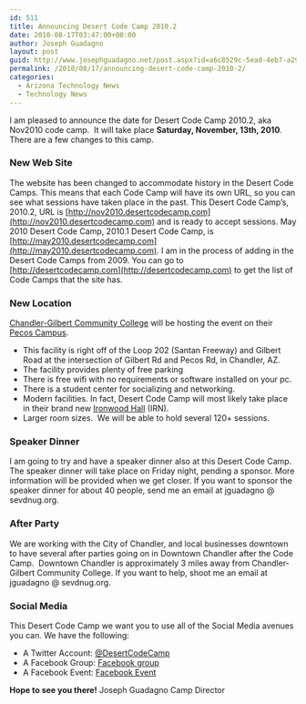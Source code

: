 ```yaml
---
id: 511
title: Announcing Desert Code Camp 2010.2
date: 2010-08-17T03:47:00+00:00
author: Joseph Guadagno
layout: post
guid: http://www.josephguadagno.net/post.aspx?id=a6c8529c-5ead-4eb7-a29a-e8077d0bedd0
permalink: /2010/08/17/announcing-desert-code-camp-2010-2/
categories:
  - Arizona Technology News
  - Technology News
---
```

I am pleased to announce the date for Desert Code Camp 2010.2, aka Nov2010 code camp.  It will take place **Saturday, November, 13th, 2010**. There are a few changes to this camp.

### New Web Site

The website has been changed to accommodate history in the Desert Code Camps. This means that each Code Camp will have its own URL, so you can see what sessions have taken place in the past. This Desert Code Camp’s, 2010.2, URL is [http://nov2010.desertcodecamp.com](http://nov2010.desertcodecamp.com) and is ready to accept sessions. May 2010 Desert Code Camp, 2010.1 Desert Code Camp, is [http://may2010.desertcodecamp.com](http://may2010.desertcodecamp.com). I am in the process of adding in the Desert Code Camps from 2009\. You can go to [http://desertcodecamp.com](http://desertcodecamp.com) to get the list of Code Camps that the site has.

### New Location

[Chandler-Gilbert Community College](http://www2.cgc.maricopa.edu/) will be hosting the event on their [Pecos Campus](http://www.cgc.maricopa.edu/adminservices/maps/pecos/Pages/PecosCampus.aspx).

* This facility is right off of the Loop 202 (Santan Freeway) and Gilbert Road at the intersection of Gilbert Rd and Pecos Rd, in Chandler, AZ.
* The facility provides plenty of free parking
* There is free wifi with no requirements or software installed on your pc.
* There is a student center for socializing and networking.
* Modern facilities. In fact, Desert Code Camp will most likely take place in their brand new [Ironwood Hall](http://www.cgc.maricopa.edu/adminservices/maps/pecos/Pages/pecos-i.aspx) (IRN).
* Larger room sizes.  We will be able to hold several 120+ sessions.

### Speaker Dinner

I am going to try and have a speaker dinner also at this Desert Code Camp.  The speaker dinner will take place on Friday night, pending a sponsor. More information will be provided when we get closer. If you want to sponsor the speaker dinner for about 40 people, send me an email at jguadagno @ sevdnug.org.

### After Party

We are working with the City of Chandler, and local businesses downtown to have several after parties going on in Downtown Chandler after the Code Camp.  Downtown Chandler is approximately 3 miles away from Chandler-Gilbert Community College. If you want to help, shoot me an email at jguadagno @ sevdnug.org.

### Social Media

This Desert Code Camp we want you to use all of the Social Media avenues you can. We have the following:

* A Twitter Account: [@DesertCodeCamp](http://twitter.com/desertcodecamp)
* A Facebook Group: [Facebook group](http://www.facebook.com/group.php?gid=121127197936341&v=app_2344061033&ref=ts#!/group.php?gid=121127197936341&ref=ts)
* A Facebook Event: [Facebook Event](http://www.facebook.com/group.php?gid=121127197936341&v=app_2344061033&ref=ts#!/event.php?eid=144666038890143&ref=mf)

**Hope to see you there!** Joseph Guadagno Camp Director